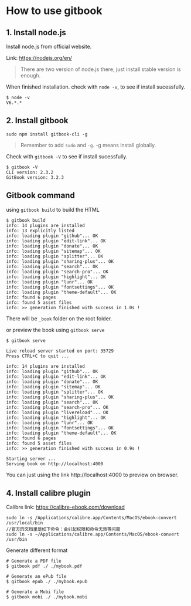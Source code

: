 # How to use gitbook

## 1. Install node.js

Install node.js from official website.

Link: https://nodejs.org/en/

> There are two version of node.js there, just install stable version is enough.

When finished installation. check with `node -v`, to see if install sucessfully.

```
$ node -v
V6.*.*
```


## 2. Install gitbook

```
sudo npm install gitbook-cli -g
```

> Remember to add `sudo` and `-g`. -g means install globally.

Check with `gitbook -V` to see if install sucessfully.

```
$ gitbook -V
CLI version: 2.3.2
GitBook version: 3.2.3
```

## Gitbook command

using `gitbook build` to build the HTML
```
$ gitbook build
info: 14 plugins are installed
info: 13 explicitly listed
info: loading plugin "github"... OK
info: loading plugin "edit-link"... OK
info: loading plugin "donate"... OK
info: loading plugin "sitemap"... OK
info: loading plugin "splitter"... OK
info: loading plugin "sharing-plus"... OK
info: loading plugin "search"... OK
info: loading plugin "search-pro"... OK
info: loading plugin "highlight"... OK
info: loading plugin "lunr"... OK
info: loading plugin "fontsettings"... OK
info: loading plugin "theme-default"... OK
info: found 6 pages
info: found 5 asset files
info: >> generation finished with success in 1.0s !
```

There will be `_book` folder on the root folder.

or preview the book using `gitbook serve`

```
$ gitbook serve

Live reload server started on port: 35729
Press CTRL+C to quit ...

info: 14 plugins are installed
info: loading plugin "github"... OK
info: loading plugin "edit-link"... OK
info: loading plugin "donate"... OK
info: loading plugin "sitemap"... OK
info: loading plugin "splitter"... OK
info: loading plugin "sharing-plus"... OK
info: loading plugin "search"... OK
info: loading plugin "search-pro"... OK
info: loading plugin "livereload"... OK
info: loading plugin "highlight"... OK
info: loading plugin "lunr"... OK
info: loading plugin "fontsettings"... OK
info: loading plugin "theme-default"... OK
info: found 6 pages
info: found 5 asset files
info: >> generation finished with success in 0.9s !

Starting server ...
Serving book on http://localhost:4000
```

You can just using the link http://localhost:4000 to preview on browser.

## 4. Install calibre plugin

Calibre link: https://calibre-ebook.com/download

```
sudo ln -s /Applications/calibre.app/Contents/MacOS/ebook-convert /usr/local/bin
//官方的文档里是如下命令：会引起权限和命令无效等问题
sudo ln -s ~/Applications/calibre.app/Contents/MacOS/ebook-convert /usr/bin
```

Generate different format

```
# Generate a PDF file
$ gitbook pdf ./ ./mybook.pdf

# Generate an ePub file
$ gitbook epub ./ ./mybook.epub

# Generate a Mobi file
$ gitbook mobi ./ ./mybook.mobi
```
